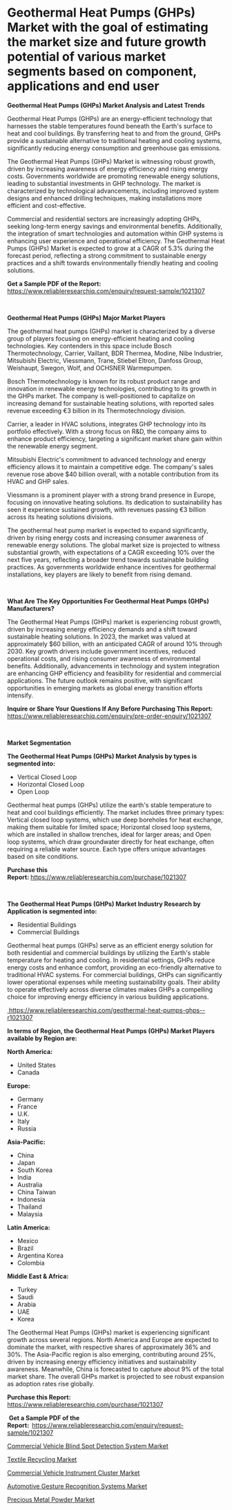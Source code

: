 <p><h1>Geothermal Heat Pumps (GHPs) Market with the goal of estimating the market size and future growth potential of various market segments based on component, applications and end user</h1></p><p><strong>Geothermal Heat Pumps (GHPs) Market Analysis and Latest Trends</strong></p>
<p><p>Geothermal Heat Pumps (GHPs) are an energy-efficient technology that harnesses the stable temperatures found beneath the Earth's surface to heat and cool buildings. By transferring heat to and from the ground, GHPs provide a sustainable alternative to traditional heating and cooling systems, significantly reducing energy consumption and greenhouse gas emissions.</p><p>The Geothermal Heat Pumps (GHPs) Market is witnessing robust growth, driven by increasing awareness of energy efficiency and rising energy costs. Governments worldwide are promoting renewable energy solutions, leading to substantial investments in GHP technology. The market is characterized by technological advancements, including improved system designs and enhanced drilling techniques, making installations more efficient and cost-effective.</p><p>Commercial and residential sectors are increasingly adopting GHPs, seeking long-term energy savings and environmental benefits. Additionally, the integration of smart technologies and automation within GHP systems is enhancing user experience and operational efficiency. The Geothermal Heat Pumps (GHPs) Market is expected to grow at a CAGR of 5.3% during the forecast period, reflecting a strong commitment to sustainable energy practices and a shift towards environmentally friendly heating and cooling solutions.</p></p>
<p><strong>Get a Sample PDF of the Report:&nbsp;</strong> <a href="https://www.reliableresearchiq.com/enquiry/request-sample/1021307?utm_campaign=1123&utm_medium=2&utm_source=Github&utm_content=ia&utm_term=04122024&utm_id=geothermal-heat-pumps-ghps">https://www.reliableresearchiq.com/enquiry/request-sample/1021307</a></p>
<p>&nbsp;</p>
<p><strong>Geothermal Heat Pumps (GHPs) Major Market Players</strong></p>
<p><p>The geothermal heat pumps (GHPs) market is characterized by a diverse group of players focusing on energy-efficient heating and cooling technologies. Key contenders in this space include Bosch Thermotechnology, Carrier, Vaillant, BDR Thermea, Modine, Nibe Industrier, Mitsubishi Electric, Viessmann, Trane, Stiebel Eltron, Danfoss Group, Weishaupt, Swegon, Wolf, and OCHSNER Warmepumpen.</p><p>Bosch Thermotechnology is known for its robust product range and innovation in renewable energy technologies, contributing to its growth in the GHPs market. The company is well-positioned to capitalize on increasing demand for sustainable heating solutions, with reported sales revenue exceeding €3 billion in its Thermotechnology division.</p><p>Carrier, a leader in HVAC solutions, integrates GHP technology into its portfolio effectively. With a strong focus on R&D, the company aims to enhance product efficiency, targeting a significant market share gain within the renewable energy segment.</p><p>Mitsubishi Electric's commitment to advanced technology and energy efficiency allows it to maintain a competitive edge. The company's sales revenue rose above $40 billion overall, with a notable contribution from its HVAC and GHP sales.</p><p>Viessmann is a prominent player with a strong brand presence in Europe, focusing on innovative heating solutions. Its dedication to sustainability has seen it experience sustained growth, with revenues passing €3 billion across its heating solutions divisions.</p><p>The geothermal heat pump market is expected to expand significantly, driven by rising energy costs and increasing consumer awareness of renewable energy solutions. The global market size is projected to witness substantial growth, with expectations of a CAGR exceeding 10% over the next five years, reflecting a broader trend towards sustainable building practices. As governments worldwide enhance incentives for geothermal installations, key players are likely to benefit from rising demand.</p></p>
<p>&nbsp;</p>
<p><strong>What Are The Key Opportunities For Geothermal Heat Pumps (GHPs) Manufacturers?</strong></p>
<p><p>The Geothermal Heat Pumps (GHPs) market is experiencing robust growth, driven by increasing energy efficiency demands and a shift toward sustainable heating solutions. In 2023, the market was valued at approximately $60 billion, with an anticipated CAGR of around 10% through 2030. Key growth drivers include government incentives, reduced operational costs, and rising consumer awareness of environmental benefits. Additionally, advancements in technology and system integration are enhancing GHP efficiency and feasibility for residential and commercial applications. The future outlook remains positive, with significant opportunities in emerging markets as global energy transition efforts intensify.</p></p>
<p><strong>Inquire or Share Your Questions If Any Before Purchasing This Report:</strong> <a href="https://www.reliableresearchiq.com/enquiry/pre-order-enquiry/1021307?utm_campaign=1123&utm_medium=2&utm_source=Github&utm_content=ia&utm_term=04122024&utm_id=geothermal-heat-pumps-ghps">https://www.reliableresearchiq.com/enquiry/pre-order-enquiry/1021307</a></p>
<p>&nbsp;</p>
<p><strong>Market Segmentation</strong></p>
<p><strong>The Geothermal Heat Pumps (GHPs) Market Analysis by types is segmented into:</strong></p>
<p><ul><li>Vertical Closed Loop</li><li>Horizontal Closed Loop</li><li>Open Loop</li></ul></p>
<p><p>Geothermal heat pumps (GHPs) utilize the earth's stable temperature to heat and cool buildings efficiently. The market includes three primary types: Vertical closed loop systems, which use deep boreholes for heat exchange, making them suitable for limited space; Horizontal closed loop systems, which are installed in shallow trenches, ideal for larger areas; and Open loop systems, which draw groundwater directly for heat exchange, often requiring a reliable water source. Each type offers unique advantages based on site conditions.</p></p>
<p><strong>Purchase this Report:&nbsp;</strong><a href="https://www.reliableresearchiq.com/purchase/1021307?utm_campaign=1123&utm_medium=2&utm_source=Github&utm_content=ia&utm_term=04122024&utm_id=geothermal-heat-pumps-ghps">https://www.reliableresearchiq.com/purchase/1021307</a></p>
<p>&nbsp;</p>
<p><strong>The Geothermal Heat Pumps (GHPs) Market Industry Research by Application is segmented into:</strong></p>
<p><ul><li>Residential Buildings</li><li>Commercial Buildings</li></ul></p>
<p><p>Geothermal heat pumps (GHPs) serve as an efficient energy solution for both residential and commercial buildings by utilizing the Earth's stable temperature for heating and cooling. In residential settings, GHPs reduce energy costs and enhance comfort, providing an eco-friendly alternative to traditional HVAC systems. For commercial buildings, GHPs can significantly lower operational expenses while meeting sustainability goals. Their ability to operate effectively across diverse climates makes GHPs a compelling choice for improving energy efficiency in various building applications.</p></p>
<p><a href="https://www.reliableresearchiq.com/geothermal-heat-pumps-ghps--r1021307?utm_campaign=1123&utm_medium=2&utm_source=Github&utm_content=ia&utm_term=04122024&utm_id=geothermal-heat-pumps-ghps">&nbsp;https://www.reliableresearchiq.com/geothermal-heat-pumps-ghps--r1021307</a></p>
<p><strong>In terms of Region, the Geothermal Heat Pumps (GHPs) Market Players available by Region are:</strong></p>
<p>
    <p> <strong> North America: </strong>
        <ul>
            <li>United States</li>
            <li>Canada</li>
        </ul>
        </p> 
    <p> <strong> Europe: </strong>
        <ul>
            <li>Germany</li>
            <li>France</li>
            <li>U.K.</li>
            <li>Italy</li>
            <li>Russia</li>
        </ul>
        </p> 
    <p> <strong> Asia-Pacific: </strong>
        <ul>
            <li>China</li>
            <li>Japan</li>
            <li>South Korea</li>
            <li>India</li>
            <li>Australia</li>
            <li>China Taiwan</li>
            <li>Indonesia</li>
            <li>Thailand</li>
            <li>Malaysia</li>
        </ul>
        </p> 
    <p> <strong> Latin America: </strong>
        <ul>
            <li>Mexico</li>
            <li>Brazil</li>
            <li>Argentina Korea</li>
            <li>Colombia</li>
        </ul>
        </p> 
    <p> <strong> Middle East & Africa: </strong>
        <ul>
            <li>Turkey</li>
            <li>Saudi</li>
            <li>Arabia</li>
            <li>UAE</li>
            <li>Korea</li>
        </ul>
    </p>
    </p>
<p><p>The Geothermal Heat Pumps (GHPs) market is experiencing significant growth across several regions. North America and Europe are expected to dominate the market, with respective shares of approximately 36% and 30%. The Asia-Pacific region is also emerging, contributing around 25%, driven by increasing energy efficiency initiatives and sustainability awareness. Meanwhile, China is forecasted to capture about 9% of the total market share. The overall GHPs market is projected to see robust expansion as adoption rates rise globally.</p></p>
<p><strong>Purchase this Report: </strong><a href="https://www.reliableresearchiq.com/purchase/1021307?utm_campaign=1123&utm_medium=2&utm_source=Github&utm_content=ia&utm_term=04122024&utm_id=geothermal-heat-pumps-ghps">https://www.reliableresearchiq.com/purchase/1021307</a></p>
<p>&nbsp;<strong>Get a Sample PDF of the Report:&nbsp;&nbsp;</strong><a href="https://www.reliableresearchiq.com/enquiry/request-sample/1021307?utm_campaign=1123&utm_medium=2&utm_source=Github&utm_content=ia&utm_term=04122024&utm_id=geothermal-heat-pumps-ghps">https://www.reliableresearchiq.com/enquiry/request-sample/1021307</a></p>
<p><strong></strong></p>
<p><p><a href="https://www.linkedin.com/pulse/north-americas-commercial-vehicle-blind-spot-detection-system-s8pff?utm_campaign=1123&utm_medium=2&utm_source=Github&utm_content=ia&utm_term=04122024&utm_id=geothermal-heat-pumps-ghps">Commercial Vehicle Blind Spot Detection System Market</a></p><p><a href="https://issuu.com/reportprime-2/docs/textile-recycling-market-size-2030.pptx?utm_campaign=1123&utm_medium=2&utm_source=Github&utm_content=ia&utm_term=04122024&utm_id=geothermal-heat-pumps-ghps">Textile Recycling Market</a></p><p><a href="https://www.linkedin.com/pulse/commercial-vehicle-instrument-cluster-market-global-regional-exeae?utm_campaign=1123&utm_medium=2&utm_source=Github&utm_content=ia&utm_term=04122024&utm_id=geothermal-heat-pumps-ghps">Commercial Vehicle Instrument Cluster Market</a></p><p><a href="https://www.linkedin.com/pulse/global-automotive-gesture-recognition-systems-market-share-ihgyf?utm_campaign=1123&utm_medium=2&utm_source=Github&utm_content=ia&utm_term=04122024&utm_id=geothermal-heat-pumps-ghps">Automotive Gesture Recognition Systems Market</a></p><p><a href="https://issuu.com/reportprime-2/docs/precious-metal-powder-market-size-2030.pptx?utm_campaign=1123&utm_medium=2&utm_source=Github&utm_content=ia&utm_term=04122024&utm_id=geothermal-heat-pumps-ghps">Precious Metal Powder Market</a></p></p>